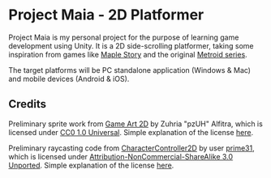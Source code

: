 Project Maia - 2D Platformer
============================

Project Maia is my personal project for the purpose of learning game development using Unity. It is a 2D side-scrolling platformer, taking some inspiration from games like [Maple Story](https://www.youtube.com/watch?v=8_0hm9Xj5dQ) and the original [Metroid series](https://www.youtube.com/watch?v=Ti1V0YMULGs).

The target platforms will be PC standalone application (Windows & Mac) and mobile devices (Android & iOS).

Credits
----------------------------

Preliminary sprite work from [Game Art 2D](http://www.gameart2d.com/) by Zuhria "pzUH" Alfitra, which is licensed under [CC0 1.0 Universal](https://creativecommons.org/publicdomain/zero/1.0/legalcode). Simple explanation of the license [here](https://creativecommons.org/publicdomain/zero/1.0/).

Preliminary raycasting code from [CharacterController2D](https://github.com/prime31/CharacterController2D) by user [prime31](https://github.com/prime31), which is licensed under [Attribution-NonCommercial-ShareAlike 3.0 Unported](http://creativecommons.org/licenses/by-nc-sa/3.0/legalcode). Simple explanation of the license [here](http://creativecommons.org/licenses/by-nc-sa/3.0/deed.en_US).
